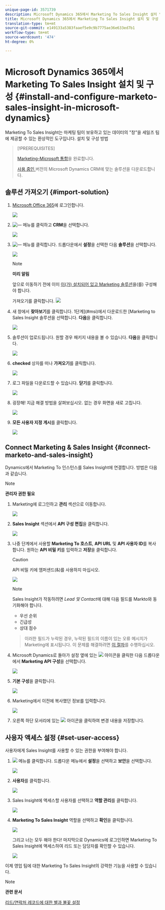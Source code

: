 ```yaml
---
unique-page-id: 3571739
description: Microsoft Dynamics 365에서 Marketing To Sales Insight 설치 및 구성 - Marketing To Docs - 제품 설명서
title: Microsoft Dynamics 365에서 Marketing To Sales Insight 설치 및 구성
translation-type: tm+mt
source-git-commit: e149133a5383faaef5e9c9b7775ae36e633ed7b1
workflow-type: tm+mt
source-wordcount: '474'
ht-degree: 0%

---
```



# Microsoft Dynamics 365에서 Marketing To Sales Insight 설치 및 구성 {#install-and-configure-marketo-sales-insight-in-microsoft-dynamics}

Marketing To Sales Insight는 마케팅 팀이 보유하고 있는 데이터의 &quot;창&quot;을 세일즈 팀에 제공할 수 있는 환상적인 도구입니다. 설치 및 구성 방법

>[!PREREQUISITES]
>
>[Marketing-Microsoft 통합](http://docs.marketo.com/x/E4A2)을 완료합니다.
>
>[사용 중인 ](http://docs.marketo.com/x/LoJo) 버전의 Microsoft Dynamics CRM에 맞는 솔루션을 다운로드합니다.

## 솔루션 가져오기 {#import-solution}

1. [Microsoft Office 365](https://login.microsoftonline.com/)에 로그인합니다.

   ![](assets/image2015-3-16-15-58-55.png)

1. ![—](assets/image2015-3-16-16-1-13.png) 메뉴를 클릭하고 **CRM**&#x200B;을 선택합니다.

   ![](assets/image2015-3-16-16-0-10.png)

1. ![—](assets/image2015-5-13-10-5-8.png) 메뉴를 클릭합니다. 드롭다운에서 **설정**&#x200B;을 선택한 다음 **솔루션**&#x200B;을 선택합니다.

   ![](assets/image2015-5-13-10-4-1.png)

   >[!NOTE]
   >
   >**미리 알림**
   >
   >
   >앞으로 이동하기 전에 이미 [이(가) 설치되어 있고 Marketing 솔루션](../../../../product-docs/crm-sync/microsoft-dynamics-sync/sync-setup/microsoft-dynamics-365/step-1-of-3-install.md)을(를) 구성해야 합니다.

   가져오기를 클릭합니다.
   ![](assets/image2014-12-12-9-3a5-3a27.png)

1. 새 창에서 **찾아보기**&#x200B;를 클릭합니다. 1단계](#msi)에서 다운로드한 [Marketing to Sales Insight 솔루션을 선택합니다. **다음**&#x200B;을 클릭합니다.

   ![](assets/image2015-5-13-15-3a38-3a49.png)

1. 솔루션이 업로드됩니다. 원할 경우 패키지 내용을 볼 수 있습니다. **다음**&#x200B;을 클릭합니다.

   ![](assets/image2014-12-12-9-3a6-3a10.png)

1. **checked** 상자를 떠나 **가져오기**&#x200B;를 클릭합니다.

   ![](assets/image2014-12-12-9-3a6-3a19.png)

1. 로그 파일을 다운로드할 수 있습니다. **닫기**&#x200B;를 클릭합니다.

   ![](assets/image2014-12-12-9-3a6-3a29.png)

1. 굉장해! 지금 해결 방법을 살펴보십시오. 없는 경우 화면을 새로 고칩니다.

   ![](assets/image2015-5-13-15-3a42-3a29.png)

1. **모든 사용자 지정 게시**&#x200B;를 클릭합니다.

   ![](assets/image2015-11-10-11-3a15-3a40.png)

## Connect Marketing &amp; Sales Insight {#connect-marketo-and-sales-insight}

Dynamics에서 Marketing To 인스턴스를 Sales Insight에 연결합니다. 방법은 다음과 같습니다.

>[!NOTE]
>
>**관리자 권한 필요**

1. Marketing에 로그인하고 **관리** 섹션으로 이동합니다.

   ![](assets/image2014-12-12-9-3a6-3a50.png)

1. **Sales Insight** 섹션에서 **API 구성 편집**&#x200B;을 클릭합니다.

   ![](assets/image2014-12-12-9-3a7-3a0.png)

1. 나중 단계에서 사용할 **Marketing To 호스트**, **API URL** 및 **API 사용자 ID**&#x200B;를 복사합니다. 원하는 **API 비밀 키**&#x200B;를 입력하고 **저장**&#x200B;을 클릭합니다.

   >[!CAUTION]
   >
   >API 비밀 키에 앰퍼샌드(&amp;)를 사용하지 마십시오.

   ![](assets/image2014-12-12-9-3a7-3a9.png)

   >[!NOTE]
   >
   >Sales Insight가 작동하려면 *Lead 및 Contact*&#x200B;에 대해 다음 필드를 Markto와 동기화해야 합니다.
   >
   > * 우선 순위
   > * 긴급성
   > * 상대 점수

   >
   >이러한 필드가 누락된 경우, 누락된 필드의 이름이 있는 오류 메시지가 Marketing에 표시됩니다. 이 문제를 해결하려면 [이 절차](../../../../product-docs/marketo-sales-insight/msi-for-microsoft-dynamics/setting-up-and-using/required-fields-for-syncing-marketo-with-dynamics.md)를 수행하십시오.

1. Microsoft Dynamics로 돌아가 설정 옆에 있는 ![](assets/image2015-5-13-15-3a49-3a19.png) 아이콘을 클릭한 다음 드롭다운에서 **Marketing API 구성**&#x200B;을 선택합니다.

   ![](assets/image2015-5-13-16-3a4-3a1.png)

1. **기본 구성**&#x200B;을 클릭합니다.

   ![](assets/image2015-5-13-16-3a5-3a2.png)

1. Marketing에서 이전에 복사했던 정보를 입력합니다.

   ![](assets/image2015-5-13-16-3a7-3a6.png)

1. 오른쪽 하단 모서리에 있는 ![](assets/image2015-5-13-16-3a8-3a51.png) 아이콘을 클릭하여 변경 내용을 저장합니다.

## 사용자 액세스 설정 {#set-user-access}

사용자에게 Sales Insight를 사용할 수 있는 권한을 부여해야 합니다.

1. ![](assets/image2015-5-13-10-3a5-3a8.png) 메뉴를 클릭합니다. 드롭다운 메뉴에서 **설정**&#x200B;을 선택하고 **보안**&#x200B;을 선택합니다.

   ![](assets/image2015-5-13-16-3a12-3a12.png)

1. **사용자**&#x200B;를 클릭합니다.

   ![](assets/image2015-4-29-14-3a57-3a46.png)

1. Sales Insight에 액세스할 사용자를 선택하고 **역할 관리**&#x200B;를 클릭합니다.

   ![](assets/image2015-4-29-14-3a59-3a31.png)

1. **Marketing To Sales Insight** 역할을 선택하고 **확인**&#x200B;을 클릭합니다.

   ![](assets/image2014-12-12-9-3a9-3a22.png)

   그리고 너는 모두 해야 한다! 마지막으로 Dynamics에 로그인하면 Marketing To Sales Insight에 액세스하여 리드 또는 담당자를 확인할 수 있습니다.

   ![](assets/image2015-4-29-15-3a2-3a27.png)

이제 영업 팀에 대한 Marketing To Sales Insight의 강력한 기능을 사용할 수 있습니다.

>[!NOTE]
>
>**관련 문서**
>
>[리드/연락처 레코드에 대한 별과 불꽃 설정](http://docs.marketo.com/x/BICMAg)